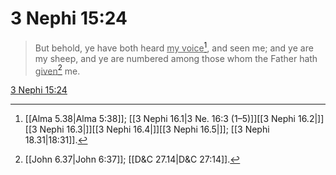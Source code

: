 # 3 Nephi 15:24

> But behold, ye have both heard <u>my voice</u>[^a], and seen me; and ye are my sheep, and ye are numbered among those whom the Father hath <u>given</u>[^b] me.

[3 Nephi 15:24](https://www.churchofjesuschrist.org/study/scriptures/bofm/3-ne/15?lang=eng&id=p24#p24)


[^a]: [[Alma 5.38|Alma 5:38]]; [[3 Nephi 16.1|3 Ne. 16:3 (1–5)]][[3 Nephi 16.2|]][[3 Nephi 16.3|]][[3 Nephi 16.4|]][[3 Nephi 16.5|]]; [[3 Nephi 18.31|18:31]].  
[^b]: [[John 6.37|John 6:37]]; [[D&C 27.14|D&C 27:14]].  

